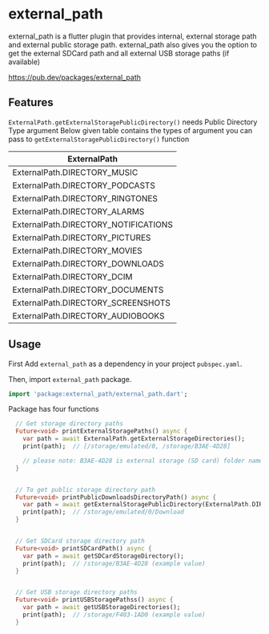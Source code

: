 # external_path

external_path is a flutter plugin that provides internal, external storage path and external public storage path.
external_path also gives you the option to get the external SDCard path and all external USB storage paths (if available)

<https://pub.dev/packages/external_path>

## Features

`ExternalPath.getExternalStoragePublicDirectory()` needs Public Directory Type argument
Below given table contains the types of argument you can pass to `getExternalStoragePublicDirectory()` function

| ExternalPath                         |
| ------------------------------------ |
| ExternalPath.DIRECTORY_MUSIC         |
| ExternalPath.DIRECTORY_PODCASTS      |
| ExternalPath.DIRECTORY_RINGTONES     |
| ExternalPath.DIRECTORY_ALARMS        |
| ExternalPath.DIRECTORY_NOTIFICATIONS |
| ExternalPath.DIRECTORY_PICTURES      |
| ExternalPath.DIRECTORY_MOVIES        |
| ExternalPath.DIRECTORY_DOWNLOADS     |
| ExternalPath.DIRECTORY_DCIM          |
| ExternalPath.DIRECTORY_DOCUMENTS     |
| ExternalPath.DIRECTORY_SCREENSHOTS   |
| ExternalPath.DIRECTORY_AUDIOBOOKS    |

## Usage

First Add `external_path` as a dependency in your project `pubspec.yaml`.

Then, import `external_path` package.

```dart
import 'package:external_path/external_path.dart';
```

Package has four functions

```dart
  // Get storage directory paths
  Future<void> printExternalStoragePaths() async {
    var path = await ExternalPath.getExternalStorageDirectories();
    print(path);  // [/storage/emulated/0, /storage/B3AE-4D28]

    // please note: B3AE-4D28 is external storage (SD card) folder name it can be any.
  }


  // To get public storage directory path
  Future<void> printPublicDownloadsDirectoryPath() async {
    var path = await getExternalStoragePublicDirectory(ExternalPath.DIRECTORY_DOWNLOADS);
    print(path);  // /storage/emulated/0/Download
  }


  // Get SDCard storage directory path
  Future<void> printSDCardPath() async {
    var path = await getSDCardStorageDirectory();
    print(path);  // /storage/B3AE-4D28 (example value)
  }


  // Get USB storage directory paths
  Future<void> printUSBStoragePathss() async {
    var path = await getUSBStorageDirectories();
    print(path);  // /storage/F403-1AD0 (example value)
  }
```
